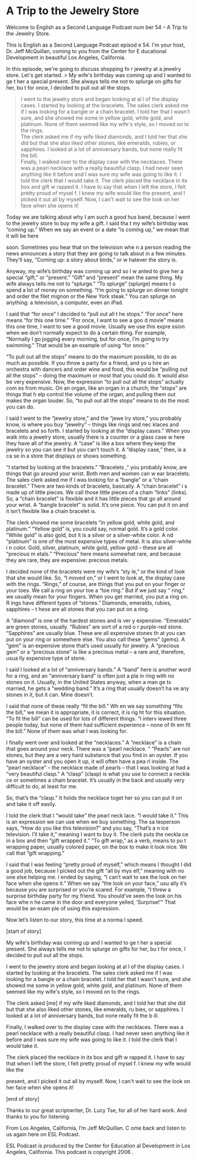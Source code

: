 # A Trip to the Jewelry Store

Welcome to English as a Second Language Podcast num ber 54 – A Trip to the Jewelry Store. 

This is English as a Second Language Podcast episod e 54. I'm your host, Dr. Jeff McQuillan, coming to you from the Center for E ducational Development in beautiful Los Angeles, California. 

In this episode, we're going to discuss shopping fo r jewelry at a jewelry store. Let's get started. > My wife's birthday was coming up and I wanted to ge t her a special present. She always tells me not to splurge on gifts for her, bu t for once, I decided to pull out all the stops.  
> I went to the jewelry store and began looking at al l of the display cases. I started by looking at the bracelets. The sales clerk asked me if I was looking for a bangle or a chain bracelet. I told her that I wasn't sure,  and she showed me some in yellow gold, white gold, and platinum. None of them  seemed like my wife's style, so I moved on to the rings.  
> The clerk asked me if my wife liked diamonds, and I  told her that she did but that she also liked other stones, like emeralds, rubies,  or sapphires. I looked at a lot of anniversary bands, but none really fit the bill.  
> Finally, I walked over to the display case with the  necklaces. There was a pearl necklace with a really beautiful clasp. I had never  seen anything like it before and I was sure my wife was going to like it. I told the  clerk that I would take it. 
> The clerk placed the necklace in its box and gift w rapped it. I have to say that when I left the store, I felt pretty proud of mysel f. I knew my wife would like the present, and I picked it out all by myself. Now, I can't wait to see the look on her face when she opens it!

Today we are talking about why I am such a good hus band, because I went to the jewelry store to buy my wife a gift. I said tha t my wife’s birthday was “coming up.” When we say an event or a date “is coming up,”  we mean that it will be here  

soon. Sometimes you hear that on the television whe n a person reading the news announces a story that they are going to talk about in a few minutes. They’ll say, “Coming up: a story about birds,” or w hatever the story is.  

Anyway, my wife’s birthday was coming up and so I w anted to give her a special “gift,” or “present.” “Gift” and “present” mean the  same thing. My wife always tells me not to “splurge.” “To splurge” (splurge) means t o spend a lot of money on something. “I’m going to splurge on dinner tonight and order the filet mignon or the New York steak.” You can splurge on anything: a  television, a computer, even an iPad.  

I said that “for once” I decided to “pull out all t he stops.” “For once” here means “for this one time.” “For once, I want to see a goo d movie” means this one time, I want to see a good movie. Usually we use this expre ssion when we don’t normally expect to do a certain thing. For example,  “Normally I go jogging every morning, but for once, I’m going to try swimming.” That would be an example of using “for once.”  

“To pull out all the stops” means to do the maximum  possible, to do as much as possible. If you throw a party for a friend, and yo u hire an orchestra with dancers and order wine and food, this would be “pulling out  all the stops” – doing the maximum or most that you could do. It would also be  very expensive. Now, the expression “to pull out all the stops” actually com es from music. On an organ, like an organ in a church, the “stops” are things that h elp control the volume of the organ, and pulling them out makes the organ louder.  So, “to pull out all the stops” means to do the most you can do.  

I said I went to the “jewelry store,” and the “jewe lry store,” you probably know, is where you buy “jewelry” – things like rings and nec klaces and bracelets and so forth. I started by looking at the “display cases.”  When you walk into a jewelry store, usually there is a counter or a glass case w here they have all of the jewelry. A “case” is like a box where they keep the  jewelry so you can see it but you can’t touch it. A “display case,” then, is a ca se in a store that displays or shows something.  

“I started by looking at the bracelets.” “Bracelets ,” you probably know, are things that go around your wrist. Both men and women can w ear bracelets. The sales clerk asked me if I was looking for a “bangle” or a  “chain bracelet.” There are two kinds of bracelets, basically. A “chain bracelet” i s made up of little pieces. We call those little pieces of a chain “links” (links). So,  a “chain bracelet” is flexible and it has little pieces that go all around your wrist. A “bangle bracelet” is solid. It’s one piece. You can put it on and it isn’t flexible like  a chain bracelet is.   

 The clerk showed me some bracelets “in yellow gold,  white gold, and platinum.” “Yellow gold” is, you could say, normal gold. It’s a gold color. “White gold” is also gold, but it is a silver or a silver-white color. A nd “platinum” is one of the most expensive types of metal. It is also silver-white i n color. Gold, silver, platinum, white gold, yellow gold – these are all “precious m etals.” “Precious” here means somewhat rare, and because they are rare, they are expensive: precious metals. 

I decided none of the bracelets were my wife’s “sty le,” or the kind of look that she would like. So, “I moved on,” or I went to look at,  the display case with the rings. “Rings,” of course, are things that you put on your  finger or your toes. We call a ring on your toe a “toe ring.” But if we just say “ ring,” we usually mean for your fingers. When you get married, you put a ring on. R ings have different types of “stones.” Diamonds, emeralds, rubies, sapphires – t hese are all stones that you can put on a ring.  

A “diamond” is one of the hardest stones and is ver y expensive. “Emeralds” are green stones, usually. “Rubies” are sort of a red o r purple-red stone. “Sapphires” are usually blue. These are all expensive stones th at you can put on your ring or somewhere else. You also call these “gems” (gems). A “gem” is an expensive stone that’s used usually for jewelry. A “precious gem” or a “precious stone” is like a precious metal – a rare and, therefore, usua lly expensive type of stone.  

I said I looked at a lot of “anniversary bands.” A “band” here is another word for a ring, and an “anniversary band” is often just a pla in ring with no stones on it. Usually, in the United States anyway, when a man ge ts married, he gets a “wedding band.” It’s a ring that usually doesn’t ha ve any stones in it, but it can. Mine doesn’t.  

I said that none of these really “fit the bill.” Wh en we say something “fits the bill,” we mean it is appropriate, it is correct, it is rig ht for this situation. “To fit the bill” can be used for lots of different things. “I interv iewed three people today, but none of them had sufficient experience – none of th em fit the bill.” None of them was what I was looking for.  

I finally went over and looked at the “necklaces.” A “necklace” is a chain that goes around your neck. There was a “pearl necklace. ” “Pearls” are not stones, but they are a very hard substance that you find in  an oyster. If you have an oyster and you open it up, it will often have a pea rl inside. The “pearl necklace” – the necklace made of pearls – that I was looking at  had a “very beautiful clasp.” A “clasp” (clasp) is what you use to connect a neckla ce or sometimes a chain bracelet. It’s usually in the back and usually very  difficult to do, at least for me.  

So, that’s the “clasp.” It holds the necklace toget her so you can put it on and take it off easily.  

I told the clerk that I “would take” the pearl neck lace. “I would take it.” This is an expression we can use when we buy something. The sa lesperson says, “How do you like this television?” and you say, “That’s a n ice television. I’ll take it,” meaning I want to buy it. The clerk puts the neckla ce in a box and then “gift wrapped it.” “To gift wrap,” as a verb, means to pu t wrapping paper, usually colored paper, on the box to make it look nice. We call that “gift wrapping.”  

I said that I was feeling “pretty proud of myself,”  which means I thought I did a good job, because I picked out the gift “all by mys elf,” meaning with no one else helping me. I ended by saying, “I can’t wait to see  the look on her face when she opens it.” When we say “the look on your face,” usu ally it’s because you are surprised or you’re scared. For example, “I threw a  surprise birthday party for my friend. You should’ve seen the look on his face whe n he came in the door and everyone yelled, ‘Surprise!’” That would be an exam ple of using this expression. 

Now let’s listen to our story, this time at a norma l speed. 

[start of story] 

My wife's birthday was coming up and I wanted to ge t her a special present. She always tells me not to splurge on gifts for her, bu t for once, I decided to pull out all the stops.  

I went to the jewelry store and began looking at al l of the display cases. I started by looking at the bracelets. The sales clerk asked me if I was looking for a bangle or a chain bracelet. I told her that I wasn't sure,  and she showed me some in yellow gold, white gold, and platinum. None of them  seemed like my wife's style, so I moved on to the rings.  

The clerk asked [me] if my wife liked diamonds, and  I told her that she did but that she also liked other stones, like emeralds, ru bies, or sapphires. I looked at a lot of anniversary bands, but none really fit the b ill. 

Finally, I walked over to the display case with the  necklaces. There was a pearl necklace with a really beautiful clasp. I had never  seen anything like it before and I was sure my wife was going to like it. I told the  clerk that I would take it. 

The clerk placed the necklace in its box and gift w rapped it. I have to say that when I left the store, I felt pretty proud of mysel f. I knew my wife would like the  

present, and I picked it out all by myself. Now, I can't wait to see the look on her face when she opens it! 

[end of story] 

Thanks to our great scriptwriter, Dr. Lucy Tse, for  all of her hard work. And thanks to you for listening.  

From Los Angeles, California, I’m Jeff McQuillan. C ome back and listen to us again here on ESL Podcast. 

ESL Podcast is produced by the Center for Education al Development in Los Angeles, California. This podcast is copyright 2006 .

